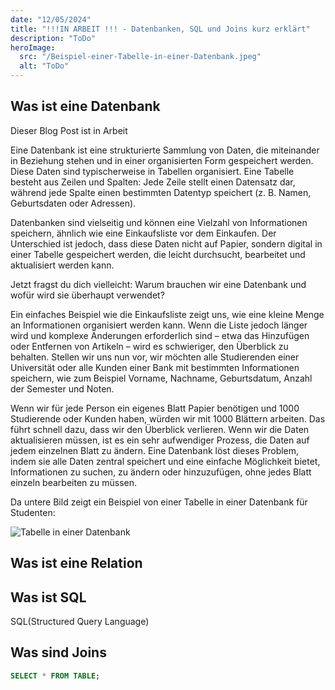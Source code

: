 ```yaml
---
date: "12/05/2024"
title: "!!!IN ARBEIT !!! - Datenbanken, SQL und Joins kurz erklärt"
description: "ToDo"
heroImage:
  src: "/Beispiel-einer-Tabelle-in-einer-Datenbank.jpeg"
  alt: "ToDo"
---
```


## Was ist eine Datenbank

Dieser Blog Post ist in Arbeit

Eine Datenbank ist eine strukturierte Sammlung von Daten, die miteinander in Beziehung stehen und in einer organisierten Form gespeichert werden. Diese Daten sind typischerweise in Tabellen organisiert. Eine Tabelle besteht aus Zeilen und Spalten: Jede Zeile stellt einen Datensatz dar, während jede Spalte einen bestimmten Datentyp speichert (z. B. Namen, Geburtsdaten oder Adressen).

Datenbanken sind vielseitig und können eine Vielzahl von Informationen speichern, ähnlich wie eine Einkaufsliste vor dem Einkaufen. Der Unterschied ist jedoch, dass diese Daten nicht auf Papier, sondern digital in einer Tabelle gespeichert werden, die leicht durchsucht, bearbeitet und aktualisiert werden kann.

Jetzt fragst du dich vielleicht: Warum brauchen wir eine Datenbank und wofür wird sie überhaupt verwendet?

Ein einfaches Beispiel wie die Einkaufsliste zeigt uns, wie eine kleine Menge an Informationen organisiert werden kann. Wenn die Liste jedoch länger wird und komplexe Änderungen erforderlich sind – etwa das Hinzufügen oder Entfernen von Artikeln – wird es schwieriger, den Überblick zu behalten. Stellen wir uns nun vor, wir möchten alle Studierenden einer Universität oder alle Kunden einer Bank mit bestimmten Informationen speichern, wie zum Beispiel Vorname, Nachname, Geburtsdatum, Anzahl der Semester und Noten.

Wenn wir für jede Person ein eigenes Blatt Papier benötigen und 1000 Studierende oder Kunden haben, würden wir mit 1000 Blättern arbeiten. Das führt schnell dazu, dass wir den Überblick verlieren. Wenn wir die Daten aktualisieren müssen, ist es ein sehr aufwendiger Prozess, die Daten auf jedem einzelnen Blatt zu ändern. Eine Datenbank löst dieses Problem, indem sie alle Daten zentral speichert und eine einfache Möglichkeit bietet, Informationen zu suchen, zu ändern oder hinzuzufügen, ohne jedes Blatt einzeln bearbeiten zu müssen.

Da untere Bild zeigt ein Beispiel von einer Tabelle in einer Datenbank für Studenten:

![Tabelle in einer Datenbank](/Beispiel-einer-Tabelle-in-einer-Datenbank.jpeg)

## Was ist eine Relation

## Was ist SQL

SQL(Structured Query Language)

## Was sind Joins

```sql
SELECT * FROM TABLE;
```
